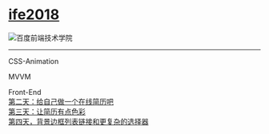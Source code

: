 # [ife2018](http://ife.baidu.com/)

![百度前端技术学院](http://ife.baidu.com/2018/asset/common/img/logo_a3b4064.png)

---

CSS-Animation  


MVVM

 Front-End  
[第二天：给自己做一个在线简历吧](https://fog3211.github.io/ife_2018/Front-end/No2.html)  
[第三天：让简历有点色彩](https://fog3211.github.io/ife_2018/Front-end/No3.html)  
[第四天，背景边框列表链接和更复杂的选择器](https://fog3211.github.io/ife_2018/Front-end/No4.html)  
